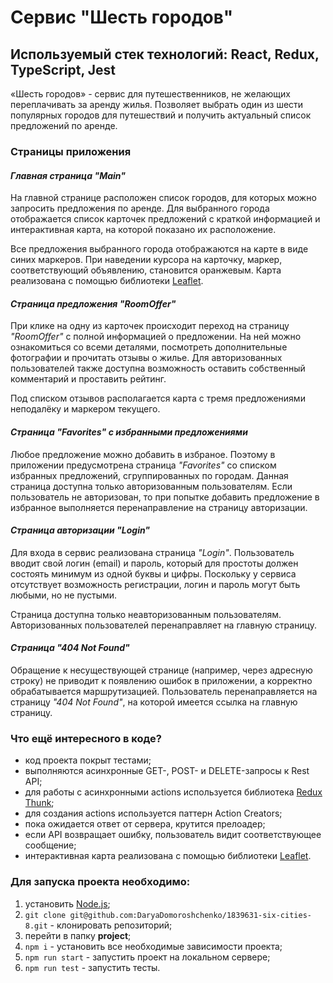 # Сервис "Шесть городов"
## Используемый стек технологий: React, Redux, TypeScript, Jest
«Шесть городов» - сервис для путешественников, не желающих переплачивать за аренду жилья. Позволяет выбрать один из шести популярных городов для путешествий и получить актуальный список предложений по аренде.

### Страницы приложения
#### _Главная страница "Main"_

На главной странице расположен список городов, для которых можно запросить предложения по аренде. Для выбранного города отображается список карточек предложений с краткой информацией и интерактивная карта, на которой показано их расположение. 

Все предложения выбранного города отображаются на карте в виде синих маркеров. При наведении курсора на карточку, маркер, соответствующий объявлению, становится оранжевым. Карта реализована с помощью библиотеки [Leaflet](https://leafletjs.com/).

#### _Страница предложения "RoomOffer"_

При клике на одну из карточек происходит переход на страницу _"RoomOffer"_ с полной информацией о предложении. На ней можно ознакомиться со всеми деталями, посмотреть дополнительные фотографии и прочитать отзывы о жилье. Для авторизованных пользователей также доступна возможность оставить собственный комментарий и проставить рейтинг. 

Под списком отзывов располагается карта с тремя предложениями неподалёку и маркером текущего.

#### _Страница "Favorites" с избранными предложениями_

Любое предложение можно добавить в избраное. Поэтому в приложении предусмотрена страница _"Favorites"_ со списком избранных предложений, сгруппированных по городам. Данная страница доступна только авторизованным пользователям. Если пользователь не авторизован, то при попытке добавить предложение в избранное выполняется перенаправление на страницу авторизации.

#### _Страница авторизации "Login"_

Для входа в сервис реализована страница _"Login"_. Пользователь вводит свой логин (email) и пароль, который для простоты должен состоять минимум из одной буквы и цифры. Поскольку у сервиса отсутствует возможность регистрации, логин и пароль могут быть любыми, но не пустыми.

Страница доступна только неавторизованным пользователям. Авторизованных пользователей перенаправляет на главную страницу.

#### _Страница "404 Not Found"_

Обращение к несуществующей странице (например, через адресную строку) не приводит к появлению ошибок в приложении, а корректно обрабатывается маршрутизацией. Пользователь перенаправляется на страницу _"404 Not Found"_, на которой имеется ссылка на главную страницу. 

### Что ещё интересного в коде?

* код проекта покрыт тестами;
* выполняются асинхронные GET-, POST- и DELETE-запросы к Rest API;
* для работы с асинхронными actions используется библиотека [Redux Thunk](https://github.com/reduxjs/redux-thunk);
* для создания actions используется паттерн Action Creators;
* пока ожидается ответ от сервера, крутится прелоадер;
* если API возвращает ошибку, пользователь видит соответствующее сообщение;
* интерактивная карта реализована с помощью библиотеки [Leaflet](https://leafletjs.com/).

### Для запуска проекта необходимо:
1. установить [Node.js](https://nodejs.org/en/);
2. `git clone git@github.com:DaryaDomoroshchenko/1839631-six-cities-8.git` - клонировать репозиторий;
3. перейти в папку **project**;
4. `npm i` - установить все необходимые зависимости проекта;
5. `npm run start` - запустить проект на локальном сервере;
6. `npm run test` - запустить тесты.
